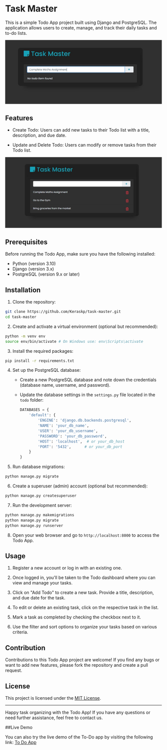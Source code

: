 # Task Master

This is a simple Todo App project built using Django and PostgreSQL. The application allows users to create, manage, and track their daily tasks and to-do lists.

<img src="images/img1.jpg">

## Features

- Create Todo: Users can add new tasks to their Todo list with a title, description, and due date.

- Update and Delete Todo: Users can modify or remove tasks from their Todo list.

<img src="images/img2.jpg">

## Prerequisites

Before running the Todo App, make sure you have the following installed:

- Python (version 3.10)
- Django (version 3.x)
- PostgreSQL (version 9.x or later)

## Installation

1. Clone the repository:

```bash
git clone https://github.com/Keraskp/task-master.git
cd task-master
```

2. Create and activate a virtual environment (optional but recommended):

```bash
python -m venv env
source env/bin/activate # On Windows use: env\Scripts\activate
```

3. Install the required packages:

```bash
pip install -r requirements.txt
```


4. Set up the PostgreSQL database:

   - Create a new PostgreSQL database and note down the credentials (database name, username, and password).

   - Update the database settings in the `settings.py` file located in the `todo` folder:

     ```python
     DATABASES = {
         'default': {
             'ENGINE': 'django.db.backends.postgresql',
             'NAME': 'your_db_name',
             'USER': 'your_db_username',
             'PASSWORD': 'your_db_password',
             'HOST': 'localhost',  # or your_db_host
             'PORT': '5432',      # or your_db_port
         }
     }
     ```

5. Run database migrations:

```bash
python manage.py migrate
```


6. Create a superuser (admin) account (optional but recommended):

```bash
python manage.py createsuperuser
```


7. Run the development server:

```bash
python manage.py makemigrations
python manage.py migrate
python manage.py runserver
```


8. Open your web browser and go to `http://localhost:8000` to access the Todo App.

## Usage

1. Register a new account or log in with an existing one.

2. Once logged in, you'll be taken to the Todo dashboard where you can view and manage your tasks.

3. Click on "Add Todo" to create a new task. Provide a title, description, and due date for the task.

4. To edit or delete an existing task, click on the respective task in the list.

5. Mark a task as completed by checking the checkbox next to it.

6. Use the filter and sort options to organize your tasks based on various criteria.

## Contribution

Contributions to this Todo App project are welcome! If you find any bugs or want to add new features, please fork the repository and create a pull request.

## License

This project is licensed under the [MIT License](LICENSE).

---

Happy task organizing with the Todo App! If you have any questions or need further assistance, feel free to contact us.


##Live Demo

You can also try the live demo of the To-Do app by visiting the following link:
[To Do App](https://todo-app-zlfw.onrender.com/)  